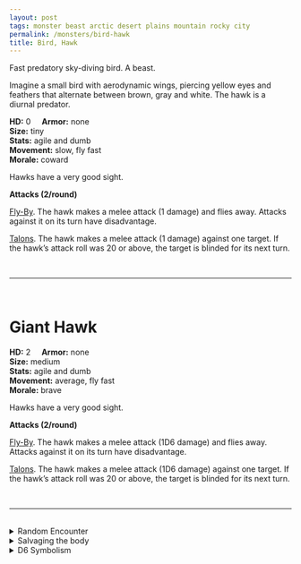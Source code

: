 ```yaml
---
layout: post
tags: monster beast arctic desert plains mountain rocky city
permalink: /monsters/bird-hawk
title: Bird, Hawk
---
```


Fast predatory sky-diving bird. A beast.

Imagine a small bird with aerodynamic wings, piercing yellow eyes and feathers that alternate between brown, gray and white. The hawk is a diurnal predator.

**HD:** 0  &nbsp; &nbsp;  **Armor:** none <br>
**Size:** tiny <br>
**Stats:** agile and dumb<br>
**Movement:** slow, fly fast <br>
**Morale:** coward <br>

Hawks have a very good sight.

**Attacks (2/round)**

<ins>Fly-By</ins>. The hawk makes a melee attack (1 damage) and flies away. Attacks against it on its turn have disadvantage.

<ins>Talons</ins>. The hawk makes a melee attack (1 damage) against one target. If the hawk’s attack roll was 20 or above, the target is blinded for its next turn.

<br>

---

<br>

# Giant Hawk

**HD:** 2  &nbsp; &nbsp;  **Armor:** none <br>
**Size:** medium <br>
**Stats:** agile and dumb<br>
**Movement:** average, fly fast <br>
**Morale:** brave <br>

Hawks have a very good sight.

**Attacks (2/round)**

<ins>Fly-By</ins>. The hawk makes a melee attack (1D6 damage) and flies away. Attacks against it on its turn have disadvantage.

<ins>Talons</ins>. The hawk makes a melee attack (1D6 damage) against one target. If the hawk’s attack roll was 20 or above, the target is blinded for its next turn.

<br>

---

<br>

<details markdown="1">
<summary>Random Encounter</summary>
1. **Monster:** 1 giant hawk.
1. **Lair:** A nest on a very high spire. <br>    &nbsp; OR <br>    **Omen:** Cacaw!
1. **Spoor:** A small critter falls from the sky.
1. **Tracks:** Bird silhouette in the sky.
1. **Trace:** Hawk feathers. 
1. **Trace:** Distant hawk cry.
</details>

<details markdown="1">
<summary>Salvaging the body</summary>

Hawk’s meat has a dry, leathery texture, but is still edible. Its feathers are prized by bowyers.
</details>

<details markdown="1">
<summary>D6 Symbolism</summary>
In local cultures the bat is a symbol of ...
 
1. Military
2. Intteligence
3. Alterness
4. Speed
5. Freedom
6. Sacred 

</details>
